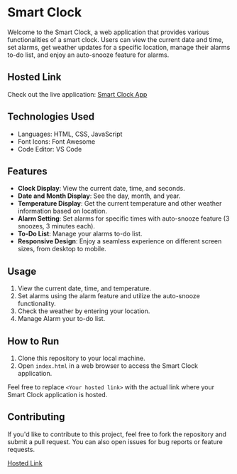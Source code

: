# Smart Clock

Welcome to the Smart Clock, a web application that provides various functionalities of a smart clock. Users can view the current date and time, set alarms, get weather updates for a specific location, manage their alarms to-do list, and enjoy an auto-snooze feature for alarms.

## Hosted Link

Check out the live application: [Smart Clock App](https://smartclockbyme.netlify.app/)

## Technologies Used

- Languages: HTML, CSS, JavaScript
- Font Icons: Font Awesome
- Code Editor: VS Code

## Features

- **Clock Display**: View the current date, time, and seconds.
- **Date and Month Display**: See the day, month, and year.
- **Temperature Display**: Get the current temperature and other weather information based on location.
- **Alarm Setting**: Set alarms for specific times with auto-snooze feature (3 snoozes, 3 minutes each).
- **To-Do List**: Manage your alarms to-do list.
- **Responsive Design**: Enjoy a seamless experience on different screen sizes, from desktop to mobile.

## Usage

1. View the current date, time, and temperature.
2. Set alarms using the alarm feature and utilize the auto-snooze functionality.
3. Check the weather by entering your location.
4. Manage Alarm your to-do list.

## How to Run

1. Clone this repository to your local machine.
2. Open `index.html` in a web browser to access the Smart Clock application.

Feel free to replace `<Your hosted link>` with the actual link where your Smart Clock application is hosted.

## Contributing

If you'd like to contribute to this project, feel free to fork the repository and submit a pull request. You can also open issues for bug reports or feature requests.

[Hosted Link](https://smartclockbyme.netlify.app/)
